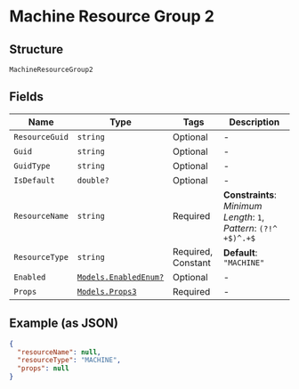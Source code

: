 
# Machine Resource Group 2

## Structure

`MachineResourceGroup2`

## Fields

| Name | Type | Tags | Description |
|  --- | --- | --- | --- |
| `ResourceGuid` | `string` | Optional | - |
| `Guid` | `string` | Optional | - |
| `GuidType` | `string` | Optional | - |
| `IsDefault` | `double?` | Optional | - |
| `ResourceName` | `string` | Required | **Constraints**: *Minimum Length*: `1`, *Pattern*: `(?!^ +$)^.+$` |
| `ResourceType` | `string` | Required, Constant | **Default**: `"MACHINE"` |
| `Enabled` | [`Models.EnabledEnum?`](../../doc/models/enabled-enum.md) | Optional | - |
| `Props` | [`Models.Props3`](../../doc/models/props-3.md) | Required | - |

## Example (as JSON)

```json
{
  "resourceName": null,
  "resourceType": "MACHINE",
  "props": null
}
```


